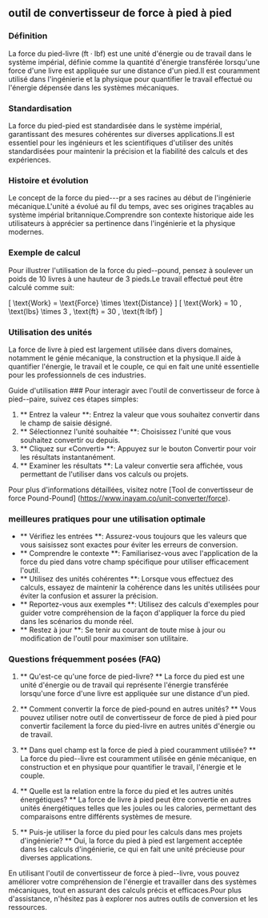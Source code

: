 ## outil de convertisseur de force à pied à pied

### Définition
La force du pied-livre (ft · lbf) est une unité d'énergie ou de travail dans le système impérial, définie comme la quantité d'énergie transférée lorsqu'une force d'une livre est appliquée sur une distance d'un pied.Il est couramment utilisé dans l'ingénierie et la physique pour quantifier le travail effectué ou l'énergie dépensée dans les systèmes mécaniques.

### Standardisation
La force du pied-pied est standardisée dans le système impérial, garantissant des mesures cohérentes sur diverses applications.Il est essentiel pour les ingénieurs et les scientifiques d'utiliser des unités standardisées pour maintenir la précision et la fiabilité des calculs et des expériences.

### Histoire et évolution
Le concept de la force du pied---pr a ses racines au début de l'ingénierie mécanique.L'unité a évolué au fil du temps, avec ses origines traçables au système impérial britannique.Comprendre son contexte historique aide les utilisateurs à apprécier sa pertinence dans l'ingénierie et la physique modernes.

### Exemple de calcul
Pour illustrer l'utilisation de la force du pied--pound, pensez à soulever un poids de 10 livres à une hauteur de 3 pieds.Le travail effectué peut être calculé comme suit:

\[ \text{Work} = \text{Force} \times \text{Distance} \]
\[ \text{Work} = 10 \, \text{lbs} \times 3 \, \text{ft} = 30 \, \text{ft·lbf} \]

### Utilisation des unités
La force de livre à pied est largement utilisée dans divers domaines, notamment le génie mécanique, la construction et la physique.Il aide à quantifier l'énergie, le travail et le couple, ce qui en fait une unité essentielle pour les professionnels de ces industries.

Guide d'utilisation ###
Pour interagir avec l'outil de convertisseur de force à pied--paire, suivez ces étapes simples:
1. ** Entrez la valeur **: Entrez la valeur que vous souhaitez convertir dans le champ de saisie désigné.
2. ** Sélectionnez l'unité souhaitée **: Choisissez l'unité que vous souhaitez convertir ou depuis.
3. ** Cliquez sur «Converti» **: Appuyez sur le bouton Convertir pour voir les résultats instantanément.
4. ** Examiner les résultats **: La valeur convertie sera affichée, vous permettant de l'utiliser dans vos calculs ou projets.

Pour plus d'informations détaillées, visitez notre [Tool de convertisseur de force Pound-Pound] (https://www.inayam.co/unit-converter/force).

### meilleures pratiques pour une utilisation optimale
- ** Vérifiez les entrées **: Assurez-vous toujours que les valeurs que vous saisissez sont exactes pour éviter les erreurs de conversion.
- ** Comprendre le contexte **: Familiarisez-vous avec l'application de la force du pied dans votre champ spécifique pour utiliser efficacement l'outil.
- ** Utilisez des unités cohérentes **: Lorsque vous effectuez des calculs, essayez de maintenir la cohérence dans les unités utilisées pour éviter la confusion et assurer la précision.
- ** Reportez-vous aux exemples **: Utilisez des calculs d'exemples pour guider votre compréhension de la façon d'appliquer la force du pied dans les scénarios du monde réel.
- ** Restez à jour **: Se tenir au courant de toute mise à jour ou modification de l'outil pour maximiser son utilitaire.

### Questions fréquemment posées (FAQ)

1. ** Qu'est-ce qu'une force de pied-livre? **
La force du pied est une unité d'énergie ou de travail qui représente l'énergie transférée lorsqu'une force d'une livre est appliquée sur une distance d'un pied.

2. ** Comment convertir la force de pied-pound en autres unités? **
Vous pouvez utiliser notre outil de convertisseur de force de pied à pied pour convertir facilement la force du pied-livre en autres unités d'énergie ou de travail.

3. ** Dans quel champ est la force de pied à pied couramment utilisée? **
La force du pied--livre est couramment utilisée en génie mécanique, en construction et en physique pour quantifier le travail, l'énergie et le couple.

4. ** Quelle est la relation entre la force du pied et les autres unités énergétiques? **
La force de livre à pied peut être convertie en autres unités énergétiques telles que les joules ou les calories, permettant des comparaisons entre différents systèmes de mesure.

5. ** Puis-je utiliser la force du pied pour les calculs dans mes projets d'ingénierie? **
Oui, la force du pied à pied est largement acceptée dans les calculs d'ingénierie, ce qui en fait une unité précieuse pour diverses applications.

En utilisant l'outil de convertisseur de force à pied--livre, vous pouvez améliorer votre compréhension de l'énergie et travailler dans des systèmes mécaniques, tout en assurant des calculs précis et efficaces.Pour plus d'assistance, n'hésitez pas à explorer nos autres outils de conversion et les ressources.